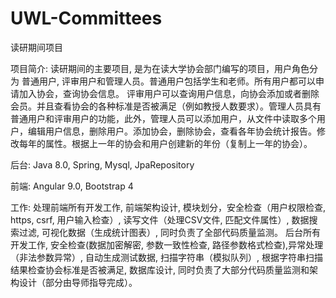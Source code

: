 # UWL-Committees


 读研期间项目


 项目简介:
 读研期间的主要项目, 是为在读大学协会部门编写的项目，用户角色分为 普通用户, 评审用户和管理人员。普通用户包括学生和老师。所有用户都可以申请加入协会，查询协会信息。
 评审用户可以查询用户信息，向协会添加或者删除会员。并且查看协会的各种标准是否被满足（例如教授人数要求）。管理人员具有普通用户和评审用户的功能，此外，管理人员可以添加用户，从文件中读取多个用户，编辑用户信息，删除用户。添加协会，删除协会，查看各年协会统计报告。修改每年的属性。根据上一年的协会和用户创建新的年份（复制上一年的协会）。


 后台:
 Java 8.0, Spring, Mysql, JpaRepository

 前端:
 Angular 9.0, Bootstrap 4


 工作:
 处理前端所有开发工作, 前端架构设计, 模块划分，安全检查（用户权限检查, https, csrf, 用户输入检查）, 读写文件（处理CSV文件, 匹配文件属性）, 数据搜索过滤, 可视化数据（生成统计图表）, 同时负责了全部代码质量监测。
 后台所有开发工作, 安全检查(数据加密解密, 参数一致性检查, 路径参数格式检查),异常处理（非法参数异常）, 自动生成测试数据, 扫描字符串（模拟队列）, 根据字符串扫描结果检查协会标准是否被满足, 数据库设计, 同时负责了大部分代码质量监测和架构设计（部分由导师指导完成）。

